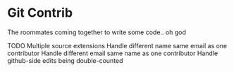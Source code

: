 Git Contrib
===========

The roommates coming together to write some code.. oh god

TODO
Multiple source extensions
Handle different name same email as one contributor
Handle different email same name as one contributor
Handle github-side edits being double-counted
